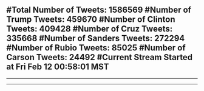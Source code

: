 #Total Number of Tweets: 1586569 
#Number of Trump Tweets: 459670
#Number of Clinton Tweets: 409428
#Number of Cruz Tweets: 335668
#Number of Sanders Tweets: 272294
#Number of Rubio Tweets: 85025
#Number of Carson Tweets: 24492
#Current Stream Started at Fri Feb 12 00:58:01 MST
---
---
---
